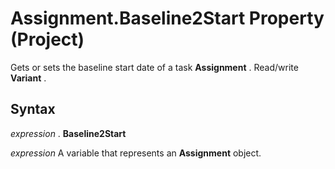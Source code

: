
# Assignment.Baseline2Start Property (Project)

Gets or sets the baseline start date of a task  **Assignment** . Read/write **Variant** .


## Syntax

 _expression_ . **Baseline2Start**

 _expression_ A variable that represents an **Assignment** object.

